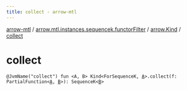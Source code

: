 ```yaml
---
title: collect - arrow-mtl
---
```


[arrow-mtl](../../index.html) / [arrow.mtl.instances.sequencek.functorFilter](../index.html) / [arrow.Kind](index.html) / [collect](./collect.html)

# collect

`@JvmName("collect") fun <A, B> Kind<ForSequenceK, `[`A`](collect.html#A)`>.collect(f: PartialFunction<`[`A`](collect.html#A)`, `[`B`](collect.html#B)`>): SequenceK<`[`B`](collect.html#B)`>`